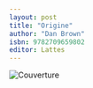 ```yaml
---
layout: post
title: "Origine"
author: "Dan Brown"
isbn: 9782709659802
editor: Lattes
---
```


![Couverture](/img/9782709659802.jpg)